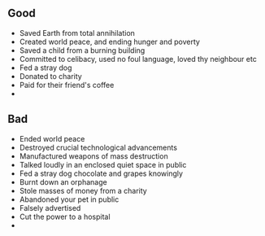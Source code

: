 ## Good
- Saved Earth from total annihilation
- Created world peace, and ending hunger and poverty
- Saved a child from a burning building
- Committed to celibacy, used no foul language, loved thy neighbour etc
- Fed a stray dog
- Donated to charity
- Paid for their friend's coffee
- 
## Bad
- Ended world peace
- Destroyed crucial technological advancements
- Manufactured weapons of mass destruction
- Talked loudly in an enclosed quiet space in public
- Fed a stray dog chocolate and grapes knowingly
- Burnt down an orphanage
- Stole masses of money from a charity
- Abandoned your pet in public
- Falsely advertised
- Cut the power to a hospital
- 